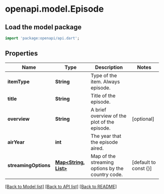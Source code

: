# openapi.model.Episode

## Load the model package
```dart
import 'package:openapi/api.dart';
```

## Properties
Name | Type | Description | Notes
------------ | ------------- | ------------- | -------------
**itemType** | **String** | Type of the item. Always episode. | 
**title** | **String** | Title of the episode. | 
**overview** | **String** | A brief overview of the plot of the episode. | [optional] 
**airYear** | **int** | The year that the episode aired. | 
**streamingOptions** | [**Map<String, List<StreamingOption>>**](List.md) | Map of the streaming options by the country code. | [default to const {}]

[[Back to Model list]](../README.md#documentation-for-models) [[Back to API list]](../README.md#documentation-for-api-endpoints) [[Back to README]](../README.md)


